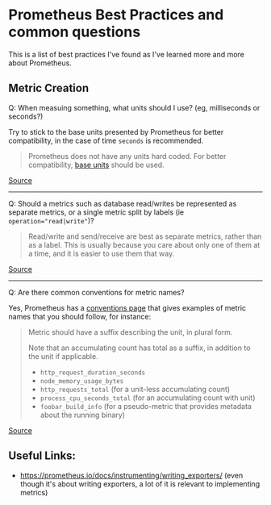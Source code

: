 # Prometheus Best Practices and common questions

This is a list of best practices I've found as I've learned more and more about Prometheus.

## Metric Creation

Q: When measuing something, what units should I use? (eg, milliseconds or seconds?) 

Try to stick to the base units presented by Prometheus for better compatibility, in the case of time `seconds` is recommended.

> Prometheus does not have any units hard coded. For better compatibility, [base units](https://prometheus.io/docs/practices/naming/#base-units) should be used.

[Source](https://prometheus.io/docs/practices/naming/#base-units)

---

Q: Should a metrics such as database read/writes be represented as separate metrics, or a single metric split by labels (ie `operation="read|write"`)?

> Read/write and send/receive are best as separate metrics, rather than as a label. This is usually because you care about only one of them at a time, and it is easier to use them that way.  

[Source](https://prometheus.io/docs/instrumenting/writing_exporters/#labels)

---

Q: Are there common conventions for metric names?

Yes, Prometheus has a [conventions page](https://prometheus.io/docs/practices/naming/#metric-names) that gives examples of metric names that you should follow, for instance:

> Metric should have a suffix describing the unit, in plural form.
> 
> Note that an accumulating count has total as a suffix, in addition to the unit if applicable.
> - `http_request_duration_seconds`  
> - `node_memory_usage_bytes`
> - `http_requests_total` (for a unit-less accumulating count)
> - `process_cpu_seconds_total` (for an accumulating count with unit)
> - `foobar_build_info` (for a pseudo-metric that provides metadata about the running binary)

[Source](https://prometheus.io/docs/practices/naming/#metric-names)

## Useful Links:

- https://prometheus.io/docs/instrumenting/writing_exporters/ (even though it's about writing exporters, a lot of it is relevant to implementing metrics)
